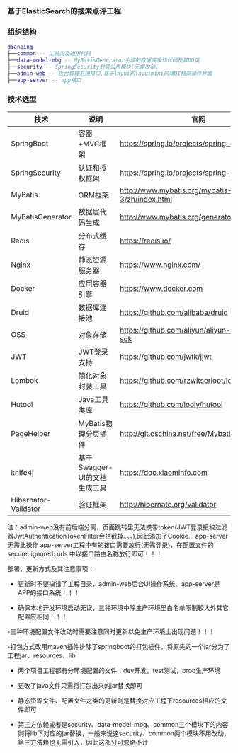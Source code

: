 ### 基于ElasticSearch的搜索点评工程
### 组织结构
``` lua
dianping
├──common -- 工具类及通用代码
├──data-model-mbg -- MyBatisGenerator生成的数据库操作代码及其DO类
├──security -- SpringSecurity封装公用模块(无需改动)
├──admin-web -- 后台管理系统接口,基于layui的layuimini前端UI框架操作界面
├──app-server -- app接口
```
### 技术选型

| 技术                 | 说明                | 官网                                           |
| -------------------- | ------------------- | ---------------------------------------------- |
| SpringBoot           | 容器+MVC框架        | https://spring.io/projects/spring-boot         |
| SpringSecurity       | 认证和授权框架      | https://spring.io/projects/spring-security     |
| MyBatis              | ORM框架             | http://www.mybatis.org/mybatis-3/zh/index.html |
| MyBatisGenerator     | 数据层代码生成      | http://www.mybatis.org/generator/index.html    |
| Redis                | 分布式缓存          | https://redis.io/                              |
| Nginx                | 静态资源服务器      | https://www.nginx.com/                         |
| Docker               | 应用容器引擎        | https://www.docker.com                         |
| Druid                | 数据库连接池        | https://github.com/alibaba/druid               |
| OSS                  | 对象存储            | https://github.com/aliyun/aliyun-oss-java-sdk  |
| JWT                  | JWT登录支持         | https://github.com/jwtk/jjwt                   |
| Lombok               | 简化对象封装工具    | https://github.com/rzwitserloot/lombok         |
| Hutool               | Java工具类库        | https://github.com/looly/hutool                |
| PageHelper           | MyBatis物理分页插件 | http://git.oschina.net/free/Mybatis_PageHelper |
| knife4j           | 基于Swagger-UI的文档生成工具        | https://doc.xiaominfo.com      |
| Hibernator-Validator | 验证框架            | http://hibernate.org/validator                 |

注：admin-web没有前后端分离，页面跳转里无法携带token(JWT登录授权过滤器JwtAuthenticationTokenFilter会拦截掉。。。),因此添加了Cookie...
app-server无需此操作
app-server工程中有的接口需要放行(无需登录)，在配置文件的
secure:
  ignored:
     urls
中以接口路由名称放行即可！！！

部署、更新方式及其注意事项：

- 更新时不要搞错了工程目录，admin-web后台UI操作系统、app-server是APP的接口系统！！！


- 确保本地开发环境启动无误，三种环境中除生产环境里白名单限制较大外其它配置应相同！！！

-三种环境配置文件改动时需要注意同时更新以免生产环境上出现问题！！！

-打包方式改用maven插件排除了springboot的打包插件，将原先的一个jar分为了工程jar、resources、lib

- 两个项目工程都有分环境配置的文件：dev开发，test测试，prod生产环境

- 更改了java文件只需将打包出来的jar替换即可

- 静态资源文件、配置文件之类的更新则是替换对应工程下resources相应的文件即可

- 第三方依赖或者是security、data-model-mbg、common三个模块下的内容则将lib下对应的jar替换，一般来说这security、common两个模块不用改动，第三方依赖也无需引入，因此这部分可忽略不计
          
